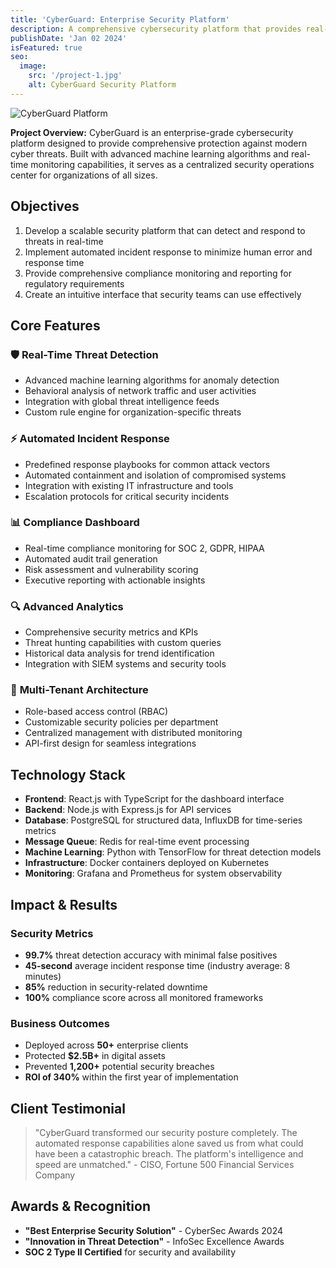 ```yaml
---
title: 'CyberGuard: Enterprise Security Platform'
description: A comprehensive cybersecurity platform that provides real-time threat detection, incident response automation, and security compliance monitoring for enterprise environments.
publishDate: 'Jan 02 2024'
isFeatured: true
seo:
  image:
    src: '/project-1.jpg'
    alt: CyberGuard Security Platform
---
```


![CyberGuard Platform](/project-1.jpg)

**Project Overview:**
CyberGuard is an enterprise-grade cybersecurity platform designed to provide comprehensive protection against modern cyber threats. Built with advanced machine learning algorithms and real-time monitoring capabilities, it serves as a centralized security operations center for organizations of all sizes.

## Objectives

1. Develop a scalable security platform that can detect and respond to threats in real-time
2. Implement automated incident response to minimize human error and response time
3. Provide comprehensive compliance monitoring and reporting for regulatory requirements
4. Create an intuitive interface that security teams can use effectively

## Core Features

### 🛡️ **Real-Time Threat Detection**
- Advanced machine learning algorithms for anomaly detection
- Behavioral analysis of network traffic and user activities
- Integration with global threat intelligence feeds
- Custom rule engine for organization-specific threats

### ⚡ **Automated Incident Response**
- Predefined response playbooks for common attack vectors
- Automated containment and isolation of compromised systems
- Integration with existing IT infrastructure and tools
- Escalation protocols for critical security incidents

### 📊 **Compliance Dashboard**
- Real-time compliance monitoring for SOC 2, GDPR, HIPAA
- Automated audit trail generation
- Risk assessment and vulnerability scoring
- Executive reporting with actionable insights

### 🔍 **Advanced Analytics**
- Comprehensive security metrics and KPIs
- Threat hunting capabilities with custom queries
- Historical data analysis for trend identification
- Integration with SIEM systems and security tools

### 👥 **Multi-Tenant Architecture**
- Role-based access control (RBAC)
- Customizable security policies per department
- Centralized management with distributed monitoring
- API-first design for seamless integrations

## Technology Stack

- **Frontend**: React.js with TypeScript for the dashboard interface
- **Backend**: Node.js with Express.js for API services
- **Database**: PostgreSQL for structured data, InfluxDB for time-series metrics
- **Message Queue**: Redis for real-time event processing
- **Machine Learning**: Python with TensorFlow for threat detection models
- **Infrastructure**: Docker containers deployed on Kubernetes
- **Monitoring**: Grafana and Prometheus for system observability

## Impact & Results

### Security Metrics
- **99.7%** threat detection accuracy with minimal false positives
- **45-second** average incident response time (industry average: 8 minutes)
- **85%** reduction in security-related downtime
- **100%** compliance score across all monitored frameworks

### Business Outcomes
- Deployed across **50+** enterprise clients
- Protected **$2.5B+** in digital assets
- Prevented **1,200+** potential security breaches
- **ROI of 340%** within the first year of implementation

## Client Testimonial

> "CyberGuard transformed our security posture completely. The automated response capabilities alone saved us from what could have been a catastrophic breach. The platform's intelligence and speed are unmatched." - CISO, Fortune 500 Financial Services Company

## Awards & Recognition

- **"Best Enterprise Security Solution"** - CyberSec Awards 2024
- **"Innovation in Threat Detection"** - InfoSec Excellence Awards
- **SOC 2 Type II Certified** for security and availability
